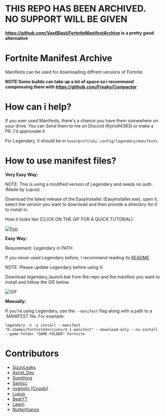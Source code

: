 # THIS REPO HAS BEEN ARCHIVED. NO SUPPORT WILL BE GIVEN
**https://github.com/VastBlast/FortniteManifestArchive is a pretty good alternative**
# Fortnite Manifest Archive
Manifests can be used for downloading diffrent versions of Fortnite.

**NOTE:Some builds can take up a lot of space so i recommend compressing them with https://github.com/Freaky/Compactor**

# How can i help?
If you ever used Manifests, there's a chance you have them somewhere on your drive. You can Send them to me on Discord (Kyiro#4383) or make a PR. I'd appriceate it

For Legendary, it should be in `%userprofile%/.config/legendary/manifests`
# How to use manifest files?

**Very Easy Way:**

NOTE: This is using a modified version of Legendary and needs no auth. (Made by Lupus)

Download the latest release of the EasyInstaller (EasyInstaller.exe), open it, select the version you want to download and then provide a directory for it to install in.

How it looks like (CLICK ON THE GIF FOR A QUICK TUTORIAL):

[![Foo](https://i.imgur.com/HWrCCci.gif)](https://streamable.com/iwuivs)

**Easy Way:**

Requirement: Legendary in PATH


If you never used Legendary before, I recommend reading its [README](https://github.com/derrod/legendary/blob/master/README.md)

NOTE: Please update Legendary before using it.

Download legendary_launch.bat from the repo and the manifest you want to install and follow the GIF below.

![GIF](https://i.imgur.com/nbKV9xc.gif)

**Manually:**

If you're using Legendary, use the `--manifest` flag along with a path to a .MANIFEST file.
For example:

    legendary -v -y install --manifest "D:/Games/FortniteVersions/4.1.manifest" --download-only --no-install --game-folder "GAME-FOLDER" Fortnite

# Contributors
- [SizzyLeaks](https://github.com/SizzyLeaks)
- [Asriel_Dev](https://github.com/WorkingRobot)
- [Surething](https://twitter.com/al7sayan)
- [Samicc](https://github.com/notsamicc)
- [nyamimi (Cyuubi)](https://github.com/nyamimi)
- [Lupus](https://github.com/EZFNDEV)
- [BeatYT](https://github.com/Beat-YT)
- [Lawin](https://github.com/Lawin0129)
- [Nutterthanos](https://github.com/Nutterthanos)
